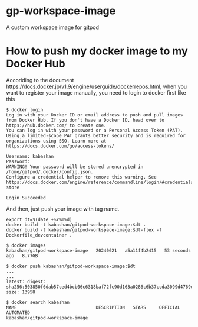 # gp-workspace-image
A custom workspace image for gitpod

# How to push my docker image to my Docker Hub
Accoriding to the document https://docs.docker.jp/v1.9/engine/userguide/dockerrepos.html, 
when you want to register your image manually, you need to login to docker first like this
```
$ docker login
Log in with your Docker ID or email address to push and pull images from Docker Hub. If you don't have a Docker ID, head over to https://hub.docker.com/ to create one.
You can log in with your password or a Personal Access Token (PAT). Using a limited-scope PAT grants better security and is required for organizations using SSO. Learn more at https://docs.docker.com/go/access-tokens/

Username: kabashan
Password: 
WARNING! Your password will be stored unencrypted in /home/gitpod/.docker/config.json.
Configure a credential helper to remove this warning. See
https://docs.docker.com/engine/reference/commandline/login/#credentials-store

Login Succeeded
```

And then, just push your image with tag name.
```
export dt=$(date +%Y%m%d)
docker build -t kabashan/gitpod-workspace-image:$dt .
docker build -t kabashan/gitpod-workspace-image:$dt-flex -f Dockerfile_devcontainer .

$ docker images
kabashan/gitpod-workspace-image   20240621   a5a11f4b2415   53 seconds ago   8.77GB

$ docker push kabashan/gitpod-workspace-image:$dt
...
...
latest: digest: sha256:503850f6dab57ced4bcb06c6318baf72fc90d163a0286c6b37ccda3099d4769e size: 13958

$ docker search kabashan
NAME                              DESCRIPTION   STARS     OFFICIAL   AUTOMATED
kabashan/gitpod-workspace-image
```